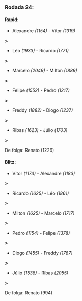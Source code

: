 ### Rodada 24:

#### Rapid:

* Alexandre *(1154)*     -     Vitor *(1319)*

 **>** 
* Léo *(1933)*     -     Ricardo *(1771)*

 **>** 
* Marcelo *(2049)*     -     Milton *(1889)*

 **>** 
* Felipe *(1552)*     -     Pedro *(1217)*

 **>** 
* Freddy *(1882)*     -     Diogo *(1237)*

 **>** 
* Ribas *(1623)*     -     Júlio *(1703)*

 **>** 

De folga: Renato (1226)

#### Blitz:

* Vitor *(1173)*     -     Alexandre *(1183)*

 **>** 
* Ricardo *(1625)*     -     Léo *(1861)*

 **>** 
* Milton *(1625)*     -     Marcelo *(1717)*

 **>** 
* Pedro *(1154)*     -     Felipe *(1378)*

 **>** 
* Diogo *(1455)*     -     Freddy *(1787)*

 **>** 
* Júlio *(1538)*     -     Ribas *(2055)*

 **>** 

De folga: Renato (994)

